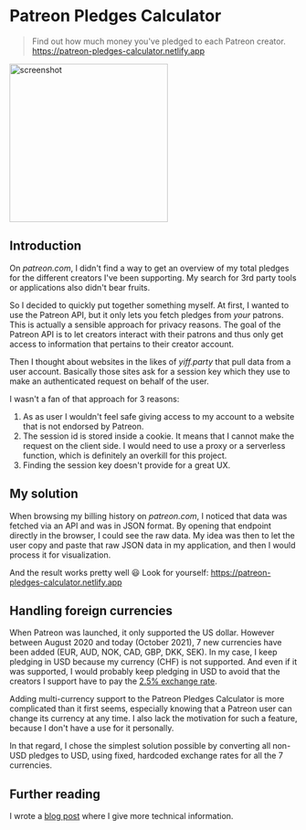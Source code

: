# Patreon Pledges Calculator

> Find out how much money you've pledged to each Patreon creator.
> https://patreon-pledges-calculator.netlify.app

<img width="277" alt="screenshot" src="https://user-images.githubusercontent.com/1411843/130349351-a2145b0d-ae0f-4693-bda9-0aca4388c568.PNG">

## Introduction

On _patreon.com_, I didn't find a way to get an overview of my total pledges for the different creators I've been supporting. My search for 3rd party tools or applications also didn't bear fruits.

So I decided to quickly put together something myself. At first, I wanted to use the Patreon API, but it only lets you fetch pledges from _your_ patrons. This is actually a sensible approach for privacy reasons. The goal of the Patreon API is to let creators interact with their patrons and thus only get access to information that pertains to their creator account.

Then I thought about websites in the likes of _yiff.party_ that pull data from a user account. Basically those sites ask for a session key which they use to make an authenticated request on behalf of the user.

I wasn't a fan of that approach for 3 reasons:

1. As as user I wouldn't feel safe giving access to my account to a website that is not endorsed by Patreon.
2. The session id is stored inside a cookie. It means that I cannot make the request on the client side. I would need to use a proxy or a serverless function, which is definitely an overkill for this project.
3. Finding the session key doesn't provide for a great UX.

## My solution

When browsing my billing history on _patreon.com_, I noticed that data was fetched via an API and was in JSON format. By opening that endpoint directly in the browser, I could see the raw data.
My idea was then to let the user copy and paste that raw JSON data in my application, and then I would process it for visualization.

And the result works pretty well 😃
Look for yourself:
https://patreon-pledges-calculator.netlify.app

## Handling foreign currencies

When Patreon was launched, it only supported the US dollar. However between August 2020 and today (October 2021), 7 new currencies have been added (EUR, AUD, NOK, CAD, GBP, DKK, SEK). In my case, I keep pledging in USD because my currency (CHF) is not supported. And even if it was supported, I would probably keep pledging in USD to avoid that the creators I support have to pay the [2.5% exchange rate](https://support.patreon.com/hc/en-us/articles/360044469871).

Adding multi-currency support to the Patreon Pledges Calculator is more complicated than it first seems, especially knowing that a Patreon user can change its currency at any time.
I also lack the motivation for such a feature, because I don't have a use for it personally.

In that regard, I chose the simplest solution possible by converting all non-USD pledges to USD, using fixed, hardcoded exchange rates for all the 7 currencies.

## Further reading
I wrote a [blog post](https://dev.to/mornir/weekend-hack-patreon-pledges-calculator-19m9) where I give more technical information.
